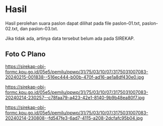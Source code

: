 # Hasil

Hasil perolehan suara paslon dapat dilihat pada file paslon-01.txt, paslon-02.txt, dan paslon-03.txt.

Jika tidak ada, artinya data tersebut belum ada pada SIREKAP.

## Foto C Plano

https://sirekap-obj-formc.kpu.go.id/05e5/pemilu/ppwp/31/75/03/10/07/3175031007083-20240215-001838--516ec444-b00b-470f-ad16-ae1a8df430e0.jpg

https://sirekap-obj-formc.kpu.go.id/05e5/pemilu/ppwp/31/75/03/10/07/3175031007083-20240214-230257--c78faa79-a423-42e1-8140-9b9b48ea80f7.jpg

https://sirekap-obj-formc.kpu.go.id/05e5/pemilu/ppwp/31/75/03/10/07/3175031007083-20240214-230808--fd547fe3-6ad7-4115-a208-2dcfafc95b04.jpg
